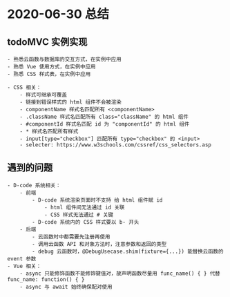 # 2020-06-30 总结

## todoMVC 实例实现
	- 熟悉云函数与数据库的交互方式，在实例中应用
	- 熟悉 Vue 使用方式，在实例中应用
	- 熟悉 CSS 样式表，在实例中应用

	- CSS 相关：
		- 样式可继承可覆盖
		- 链接到错误样式的 html 组件不会被渲染
		- componentName 样式名匹配所有 <componentName>
		- .className 样式名匹配所有 class="className" 的 html 组件
		- #componentId 样式名匹配 id 为 "componentId" 的 html 组件
		- * 样式名匹配所有样式
		- input[type="checkbox"] 匹配所有 type="checkbox" 的 <input>
		- selecter: https://www.w3schools.com/cssref/css_selectors.asp


## 遇到的问题
	- D-code 系统相关：
		- 前端
			- D-code 系统渲染页面时不支持 给 html 组件赋 id
				- html 组件间无法通过 id 关联
				- CSS 样式无法通过 # 关键
			- D-code 系统内的 CSS 样式要以 b- 开头
		- 后端
			- 云函数时中都需要先注册再使用
			- 调用云函数 API 和对象方法时，注意参数和返回的类型
			- debug 云函数时，@DebugUsecase.shim(fixture={...}) 能替换云函数的 event 参数
	- Vue 相关：
		- async 只能修饰函数不能修饰键值对，故声明函数尽量用 func_name() { } 代替 func_name: function() { }
		- async 与 await 始终确保配对使用